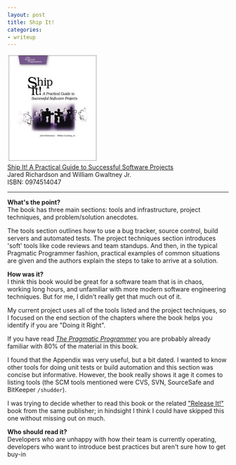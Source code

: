 ```yaml
---
layout: post
title: Ship It!
categories:
- writeup
---
```


![](/static/ship-it.jpg)  
[Ship It! A Practical Guide to Successful Software Projects][0]  
Jared Richardson and William Gwaltney Jr.  
ISBN: 0974514047  

---

**What's the point?**  
The book has three main sections: tools and infrastructure, project techniques, and problem/solution anecdotes. 

The tools section outlines how to use a bug tracker, source control, build servers and automated tests. The project 
techniques section introduces 'soft' tools like code reviews and team standups. And then, in the typical Pragmatic 
Programmer fashion, practical examples of common situations are given and the authors explain the steps to take to
arrive at a solution.

**How was it?**  
I think this book would be great for a software team that is in chaos, working long hours, and unfamiliar with
more modern software engineering techniques. But for me, I didn't really get that much out of it. 

My current project uses all of the tools listed and the project techniques, so I focused on the end section of 
the chapters where the book helps you identify if you are "Doing it Right". 

If you have read [*The Pragmatic Programmer*][1] you are probably already familiar with 80% of the material in this
book.

I found that the Appendix was very useful, but a bit dated. I wanted to know other tools for doing unit tests or build
automation and this section was concise but informative. However, the book really shows it age it comes to 
listing tools (the SCM tools mentioned were CVS, SVN, SourceSafe and BitKeeper `/shudder`).

I was trying to decide whether to read this book or the related ["Release It!"][2] book from the same publisher; in 
hindsight I think I could have skipped this one without missing out on much.

**Who should read it?**  
Developers who are unhappy with how their team is currently operating, developers who want to introduce best
practices but aren't sure how to get buy-in

[0]: http://www.amazon.com/exec/obidos/ASIN/0974514047/ref=nosim&tag=bookreview0a1-20
[1]: /writeup/2010/10/25/pragmatic-programmer.html
[2]: http://pragprog.com/book/mnee/release-it
